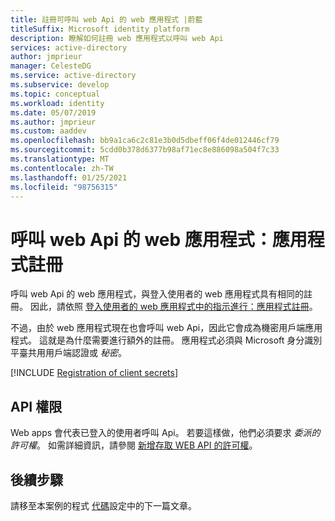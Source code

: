 ```yaml
---
title: 註冊可呼叫 web Api 的 web 應用程式 |蔚藍
titleSuffix: Microsoft identity platform
description: 瞭解如何註冊 web 應用程式以呼叫 web Api
services: active-directory
author: jmprieur
manager: CelesteDG
ms.service: active-directory
ms.subservice: develop
ms.topic: conceptual
ms.workload: identity
ms.date: 05/07/2019
ms.author: jmprieur
ms.custom: aaddev
ms.openlocfilehash: bb9a1ca6c2c81e3b0d5dbeff06f4de012446cf79
ms.sourcegitcommit: 5cdd0b378d6377b98af71ec8e886098a504f7c33
ms.translationtype: MT
ms.contentlocale: zh-TW
ms.lasthandoff: 01/25/2021
ms.locfileid: "98756315"
---
```

# <a name="a-web-app-that-calls-web-apis-app-registration"></a>呼叫 web Api 的 web 應用程式：應用程式註冊

呼叫 web Api 的 web 應用程式，與登入使用者的 web 應用程式具有相同的註冊。 因此，請依照 [登入使用者的 web 應用程式中的指示進行：應用程式註冊](scenario-web-app-sign-user-app-registration.md)。

不過，由於 web 應用程式現在也會呼叫 web Api，因此它會成為機密用戶端應用程式。 這就是為什麼需要進行額外的註冊。 應用程式必須與 Microsoft 身分識別平臺共用用戶端認證或 *秘密*。

[!INCLUDE [Registration of client secrets](../../../includes/active-directory-develop-scenarios-registration-client-secrets.md)]

## <a name="api-permissions"></a>API 權限

Web apps 會代表已登入的使用者呼叫 Api。 若要這樣做，他們必須要求 *委派的許可權*。 如需詳細資訊，請參閱 [新增存取 WEB API 的許可權](quickstart-configure-app-access-web-apis.md#add-permissions-to-access-your-web-api)。

## <a name="next-steps"></a>後續步驟

請移至本案例的程式 [代碼](scenario-web-app-call-api-app-configuration.md)設定中的下一篇文章。
